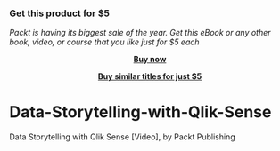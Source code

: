 
### Get this product for $5

<i>Packt is having its biggest sale of the year. Get this eBook or any other book, video, or course that you like just for $5 each</i>


<b><p align='center'>[Buy now](https://packt.link/9781789959123)</p></b>


<b><p align='center'>[Buy similar titles for just $5](https://subscription.packtpub.com/search)</p></b>


# Data-Storytelling-with-Qlik-Sense
Data Storytelling with Qlik Sense [Video], by Packt Publishing
